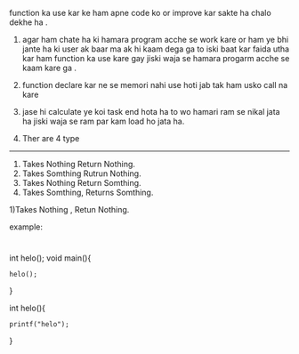 function ka use kar ke ham apne code ko or improve kar sakte ha chalo dekhe ha .
1) agar ham chate ha ki hamara program acche se work kare or ham ye bhi jante ha ki user ak baar ma ak hi kaam dega ga to iski baat kar faida utha kar ham function ka use kare gay 
jiski waja se hamara progarm acche se kaam kare ga .

2) function declare kar ne se memori nahi use hoti jab tak ham usko call na kare 
3) jase hi calculate ye koi task end hota ha to wo hamari ram se nikal jata ha jiski waja se ram par kam load ho jata ha.
4) Ther are 4 type 
------------------------------------
1) Takes Nothing Return Nothing.
2) Takes Somthing Rutrun Nothing.
3) Takes Nothing Return Somthing.
4) Takes Somthing, Returns Somthing.

1)Takes Nothing , Retun Nothing.

example:

#
int helo();
void main(){

    helo();
    
}

int helo(){

    printf("helo");
}


